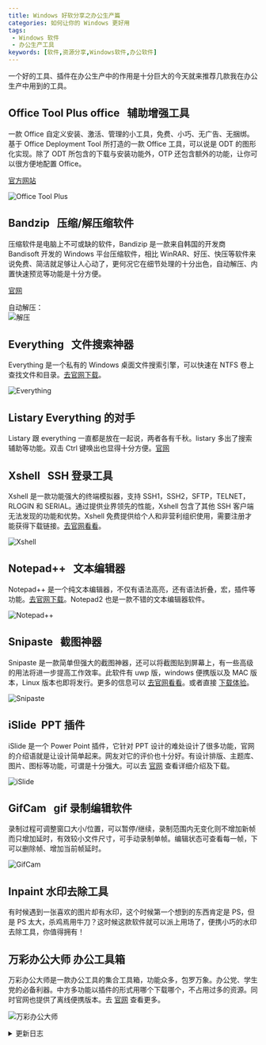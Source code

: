 ```yaml
---
title: Windows 好软分享之办公生产篇
categories: 如何让你的 Windows 更好用
tags:
 - Windows 软件
 - 办公生产工具
keywords: [软件,资源分享,Windows软件,办公软件]
---
```


一个好的工具、插件在办公生产中的作用是十分巨大的今天就来推荐几款我在办公生产中用到的工具。

<!-- more -->

## Office Tool Plus office &nbsp; 辅助增强工具

一款 Office 自定义安装、激活、管理的小工具，免费、小巧、无广告、无捆绑。基于 Office Deployment Tool 所打造的一款 Office 工具，可以说是 ODT 的图形化实现。除了 ODT 所包含的下载与安装功能外，OTP 还包含额外的功能，让你可以很方便地配置 Office。

[官方网站](https://otp.landian.la/index.html)

![Office Tool Plus](https://blog-1253491707.piccd.myqcloud.com/images/OfficeToolPlus.png/style)

## Bandzip &nbsp; 压缩/解压缩软件

压缩软件是电脑上不可或缺的软件，Bandizip 是一款来自韩国的开发商 Bandisoft 开发的 Windows 平台压缩软件，相比 WinRAR、好压、快压等软件来说免费、简洁就足够让人心动了，更何况它在细节处理的十分出色，自动解压、内置快速预览等功能是十分方便。

[官网](https://www.bandisoft.com/bandizip/)

自动解压：  
![解压](https://blog-1253491707.piccd.myqcloud.com/images/Bandzip.gif/style)

## Everything &nbsp; 文件搜索神器

Everything 是一个私有的 Windows 桌面文件搜索引擎，可以快速在 NTFS 卷上查找文件和目录。[去官网下载](https://www.voidtools.com/)。

![Everything](https://blog-1253491707.piccd.myqcloud.com/images/Everything.png/style)

## Listary Everything 的对手

Listary 跟 everything 一直都是放在一起说，两者各有千秋。listary 多出了搜索辅助等功能。双击 Ctrl 键唤出也显得十分方便。[官网](https://www.listary.com/)

## Xshell &nbsp; SSH 登录工具

Xshell 是一款功能强大的终端模拟器，支持 SSH1，SSH2，SFTP，TELNET，RLOGIN 和 SERIAL。通过提供业界领先的性能，Xshell 包含了其他 SSH 客户端无法发现的功能和优势。Xshell 免费提供给个人和非营利组织使用，需要注册才能获得下载链接。[去官网看看](https://www.netsarang.com/download/down_form.html?code=622&downloadType=0&licenseType=1)。

![Xshell](https://blog-1253491707.piccd.myqcloud.com/images/Xshell.png/style)

## Notepad++ &nbsp; 文本编辑器

Notepad++ 是一个纯文本编辑器，不仅有语法高亮，还有语法折叠，宏，插件等功能。[去官网下载](https://notepad-plus-plus.org/)。Notepad2 也是一款不错的文本编辑器软件。

![Notepad++](http://blog-1253491707.piccd.myqcloud.com/images/notepad%2B%2B.png/style)

## Snipaste &nbsp; 截图神器

Snipaste 是一款简单但强大的截图神器，还可以将截图贴到屏幕上，有一些高级的用法将进一步提高工作效率。此软件有 uwp 版，windows 便携版以及 MAC 版本，Linux 版本也即将发行。更多的信息可以 [去官网看看](https://zh.snipaste.com/index.html)。或者直接 [下载体验](https://zh.snipaste.com/download.html)。

![Snipaste](https://blog-1253491707.piccd.myqcloud.com/images/Snipaste.png/style)

## iSlide &nbsp;PPT 插件

iSlide 是一个 Power Point 插件，它针对 PPT 设计的难处设计了很多功能，官网的介绍语就是让设计简单起来。网友对它的评价也十分好。有设计排版、主题库、图片、图标等功能，可谓是十分强大。可以去 [官网](https://www.islide.cc/) 查看详细介绍及下载。

![iSlide](https://blog-1253491707.piccd.myqcloud.com/images/islide.png/style)

## GifCam &nbsp; gif 录制编辑软件

录制过程可调整窗口大小/位置，可以暂停/继续，录制范围内无变化则不增加新帧而只增加延时，有效较小文件尺寸，可手动录制单帧。编辑状态可查看每一帧，下可以删除帧、增加当前帧延时。

![GifCam](https://blog-1253491707.piccd.myqcloud.com/images/gifcam.gif/style)

## Inpaint 水印去除工具

有时候遇到一张喜欢的图片却有水印，这个时候第一个想到的东西肯定是 PS，但是 PS 太大，杀鸡焉用牛刀？这时候这款软件就可以派上用场了，便携小巧的水印去除工具，你值得拥有！

## 万彩办公大师 办公工具箱

万彩办公大师是一款办公工具的集合工具箱，功能众多，包罗万象。办公党、学生党的必备利器。中方多功能以插件的形式用哪个下载哪个，不占用过多的资源。同时官网也提供了离线便携版本。去 [官网](http://www.wofficebox.com/) 查看更多。

![万彩办公大师](https://blog-1253491707.piccd.myqcloud.com/imgs/20190112163153.png/style)

<details><summary>更新日志</summary>
2019-01-12：添加 listary、inpaint、万彩办公大师
</details>
